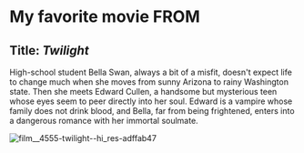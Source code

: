 # My favorite movie FROM
## Title: *Twilight* 
High-school student Bella Swan, always a bit of a misfit, doesn't expect life to change much when she moves from sunny Arizona to rainy Washington state. Then she meets Edward Cullen, a handsome but mysterious teen whose eyes seem to peer directly into her soul. Edward is a vampire whose family does not drink blood, and Bella, far from being frightened, enters into a dangerous romance with her immortal soulmate.

![film__4555-twilight--hi_res-adffab47](https://github.com/user-attachments/assets/d1a242e7-5118-4171-b362-fe4b28fdcf8d)

